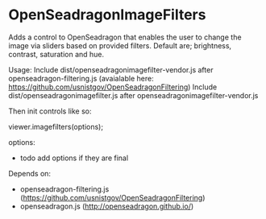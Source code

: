# OpenSeadragonImageFilters

Adds a control to OpenSeadragon that enables the user to change the image via sliders based on provided filters.
Default are; brightness, contrast, saturation and hue.


Usage:
Include dist/openseadragonimagefilter-vendor.js after openseadragon-filtering.js (avaialable here: https://github.com/usnistgov/OpenSeadragonFiltering)
Include dist/openseadragonimagefilter.js after openseadragonimagefilter-vendor.js

Then init controls like so:

viewer.imagefilters(options);

options:
* todo add options if they are final

Depends on:
* openseadragon-filtering.js (https://github.com/usnistgov/OpenSeadragonFiltering)
* openseadragon.js (http://openseadragon.github.io/)

